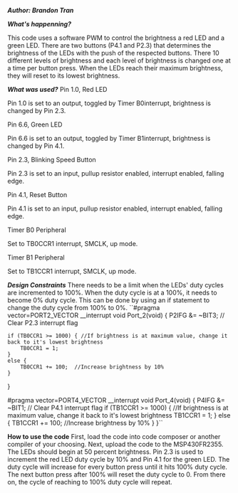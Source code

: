 ***Author: Brandon Tran***



***What's happenning?***

This code uses a software PWM to control the brightness a red LED and a green LED. There are two buttons (P4.1 and P2.3) that determines the brightness of the LEDs with the push of the respected buttons. There 10 different levels of brightness and each level of brightness is changed one at a time per button press. When the LEDs reach their maximum brightness, they will reset to its lowest brightness.

***What was used?***
Pin 1.0, Red LED

Pin 1.0 is set to an output, toggled by Timer B0interrupt, brightness is changed by Pin 2.3.

Pin 6.6, Green LED

Pin 6.6 is set to an output, toggled by Timer B1interrupt, brightness is changed by Pin 4.1.

Pin 2.3, Blinking Speed Button

Pin 2.3 is set to an input, pullup resistor enabled, interrupt enabled, falling edge.

Pin 4.1, Reset Button

Pin 4.1 is set to an input, pullup resistor enabled, interrupt enabled, falling edge.

Timer B0 Peripheral

Set to TB0CCR1 interrupt, SMCLK, up mode.

Timer B1 Peripheral

Set to TB1CCR1 interrupt, SMCLK, up mode.

***Design Constraints***
There needs to be a limit when the LEDs' duty cycles are incremented to 100%. When the duty cycle is at a 100%, it needs to become 0% duty cycle. This can be done by using an if statement to change the duty cycle from 100% to 0%.
``#pragma vector=PORT2_VECTOR
__interrupt void Port_2(void)
{
    P2IFG &= ~BIT3;                            // Clear P2.3 interrupt flag

    if (TB0CCR1 >= 1000) { //If brightness is at maximum value, change it back to it's lowest brightness
        TB0CCR1 = 1;
    }
    else {
        TB0CCR1 += 100;  //Increase brightness by 10%
    }
}


#pragma vector=PORT4_VECTOR
__interrupt void Port_4(void)
{
    P4IFG &= ~BIT1;                         // Clear P4.1 interrupt flag
    if (TB1CCR1 >= 1000) { //If brightness is at maximum value, change it back to it's lowest brightness
            TB1CCR1 = 1;
        }
        else {
            TB1CCR1 += 100;  //Increase brightness by 10%
        }
}``

**How to use the code**
First, load the code into code composer or another compiler of your choosing. Next, upload the code to the MSP430FR2355. The LEDs should begin at 50 percent brightness. Pin 2.3 is used to increment the red LED duty cycle by 10% and Pin 4.1 for the green LED. The duty cycle will increase for every button press until it hits 100% duty cycle. The next button press after 100% will reset the duty cycle to 0. From there on, the cycle of reaching to 100% duty cycle will repeat.
